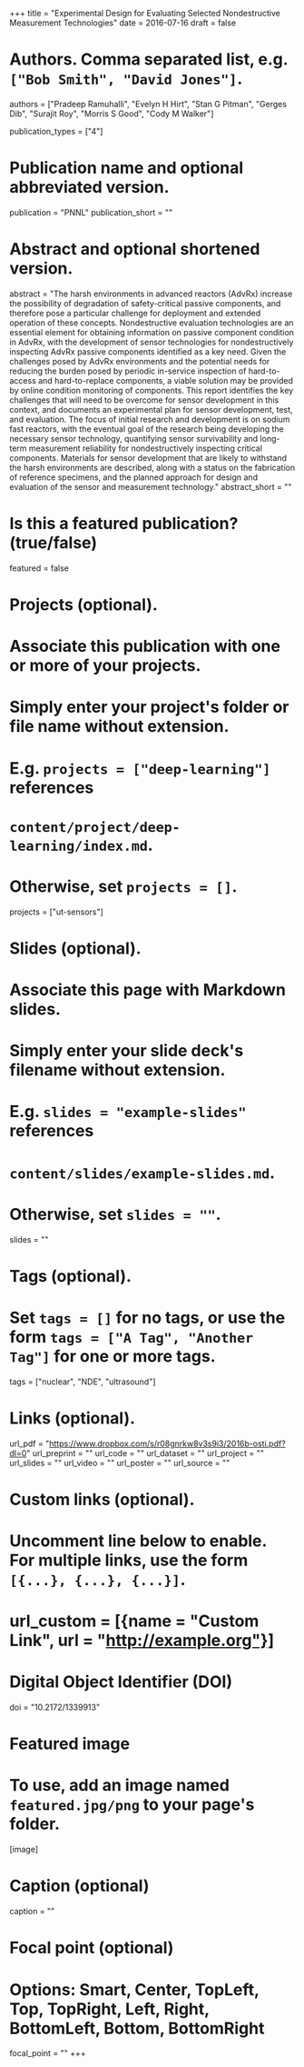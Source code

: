+++
title = "Experimental Design for Evaluating Selected Nondestructive Measurement Technologies"
date = 2016-07-16
draft = false

# Authors. Comma separated list, e.g. `["Bob Smith", "David Jones"]`.
authors = ["Pradeep Ramuhalli", "Evelyn H Hirt", "Stan G Pitman", "Gerges Dib", "Surajit Roy", "Morris S Good", "Cody M Walker"]

publication_types = ["4"]

# Publication name and optional abbreviated version.
publication = "PNNL"
publication_short = ""

# Abstract and optional shortened version.
abstract = "The harsh environments in advanced reactors (AdvRx) increase the possibility of degradation of safety-critical passive components, and therefore pose a particular challenge for deployment and extended operation of these concepts. Nondestructive evaluation technologies are an essential element for obtaining information on passive component condition in AdvRx, with the development of sensor technologies for nondestructively inspecting AdvRx passive components identified as a key need. Given the challenges posed by AdvRx environments and the potential needs for reducing the burden posed by periodic in-service inspection of hard-to-access and hard-to-replace components, a viable solution may be provided by online condition monitoring of components. This report identifies the key challenges that will need to be overcome for sensor development in this context, and documents an experimental plan for sensor development, test, and evaluation. The focus of initial research and development is on sodium fast reactors, with the eventual goal of the research being developing the necessary sensor technology, quantifying sensor survivability and long-term measurement reliability for nondestructively inspecting critical components. Materials for sensor development that are likely to withstand the harsh environments are described, along with a status on the fabrication of reference specimens, and the planned approach for design and evaluation of the sensor and measurement technology."
abstract_short = ""

# Is this a featured publication? (true/false)
featured = false

# Projects (optional).
#   Associate this publication with one or more of your projects.
#   Simply enter your project's folder or file name without extension.
#   E.g. `projects = ["deep-learning"]` references 
#   `content/project/deep-learning/index.md`.
#   Otherwise, set `projects = []`.
projects = ["ut-sensors"]

# Slides (optional).
#   Associate this page with Markdown slides.
#   Simply enter your slide deck's filename without extension.
#   E.g. `slides = "example-slides"` references 
#   `content/slides/example-slides.md`.
#   Otherwise, set `slides = ""`.
slides = ""

# Tags (optional).
#   Set `tags = []` for no tags, or use the form `tags = ["A Tag", "Another Tag"]` for one or more tags.
tags = ["nuclear", "NDE", "ultrasound"]

# Links (optional).
url_pdf = "https://www.dropbox.com/s/r08gnrkw8v3s9i3/2016b-osti.pdf?dl=0"
url_preprint = ""
url_code = ""
url_dataset = ""
url_project = ""
url_slides = ""
url_video = ""
url_poster = ""
url_source = ""

# Custom links (optional).
#   Uncomment line below to enable. For multiple links, use the form `[{...}, {...}, {...}]`.
# url_custom = [{name = "Custom Link", url = "http://example.org"}]

# Digital Object Identifier (DOI)
doi = "10.2172/1339913"

# Featured image
# To use, add an image named `featured.jpg/png` to your page's folder. 
[image]
  # Caption (optional)
  caption = ""

  # Focal point (optional)
  # Options: Smart, Center, TopLeft, Top, TopRight, Left, Right, BottomLeft, Bottom, BottomRight
  focal_point = ""
+++

